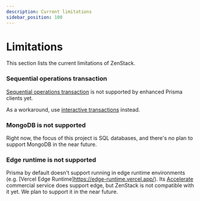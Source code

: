 ```yaml
---
description: Current limitations
sidebar_position: 100
---
```


# Limitations

This section lists the current limitations of ZenStack.

### Sequential operations transaction

[Sequential operations transaction](https://www.prisma.io/docs/concepts/components/prisma-client/transactions#sequential-prisma-client-operations) is not supported by enhanced Prisma clients yet.

As a workaround, use [interactive transactions](https://www.prisma.io/docs/concepts/components/prisma-client/transactions#interactive-transactions) instead.

### MongoDB is not supported

Right now, the focus of this project is SQL databases, and there's no plan to support MongoDB in the near future.

### Edge runtime is not supported

Prisma by default doesn't support running in edge runtime environments (e.g. [Vercel Edge Runtime]https://edge-runtime.vercel.app/). Its [Accelerate](https://www.prisma.io/data-platform/accelerate) commercial service does support edge, but ZenStack is not compatible with it yet. We plan to support it in the near future.
